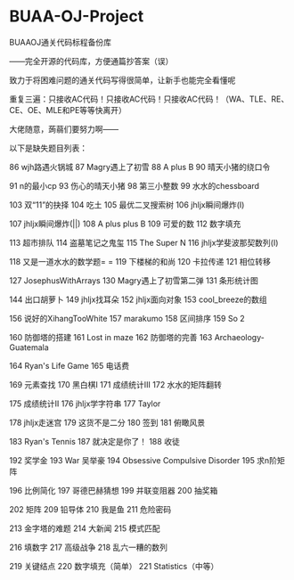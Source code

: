 # BUAA-OJ-Project
BUAAOJ通关代码标程备份库

——完全开源的代码库，方便通篇抄答案（误）

致力于将困难问题的通关代码写得很简单，让新手也能完全看懂呢

重复三遍：只接收AC代码！只接收AC代码！只接收AC代码！（WA、TLE、RE、CE、OE、MLE和PE等等快离开）

大佬随意，蒟蒻们要努力啊——

以下是缺失题目列表：

86 wjh路遇火锅城 87 Magry遇上了初雪 88 A plus B 90 晴天小猪的绕口令 

91 n的最小cp 93 伤心的晴天小猪 98 第三小整数 99 水水的chessboard

103 双“11”的抉择 104 吃土 105 最优二叉搜索树 106 jhljx瞬间爆炸(I)

107 jhljx瞬间爆炸(||) 108 A plus plus B 109 可爱的数 112 数字填充

113 超市排队 114 盗墓笔记之鬼玺 115 The Super N 116 jhljx学斐波那契数列(I)

118	又是一道水水的数学题= = 119	下楼梯的和尚 120 卡拉传递 121 相位转移

127	JosephusWithArrays 130 Magry遇上了初雪第二弹 131 条形统计图

144	出口胡萝卜 149	jhljx找耳朵 152	jhljx面向对象 153	cool_breeze的数组

156	说好的XihangTooWhite 157	marakumo 158 区间排序 159 So 2

160	防御塔的搭建 161 Lost in maze 162	防御塔的完善 163 Archaeology-Guatemala

164	Ryan's Life Game 165 电话费

169	元素查找 170 黑白棋I 171 成绩统计III 172 水水的矩阵翻转

175	成绩统计II 176 jhljx学字符串 177 Taylor

178	jhljx走迷宫 179 这货不是二分 180	签到 181 俯瞰风景

183	Ryan's Tennis 187	就决定是你了！ 188 收徒

192	奖学金 193	War	吴举豪 194	Obsessive Compulsive Disorder 195	求n阶矩阵

196	比例简化 197	哥德巴赫猜想 199 并联变阻器 200	抽奖箱

202 矩阵 209 铅导体 210 我是鱼 211 危险密码

213	金字塔的难题 214 大新闻 215 模式匹配

216 填数字 217 高级战争 218 乱六一糟的数列

219 关键结点 220 数字填充（简单） 221 Statistics（中等）


